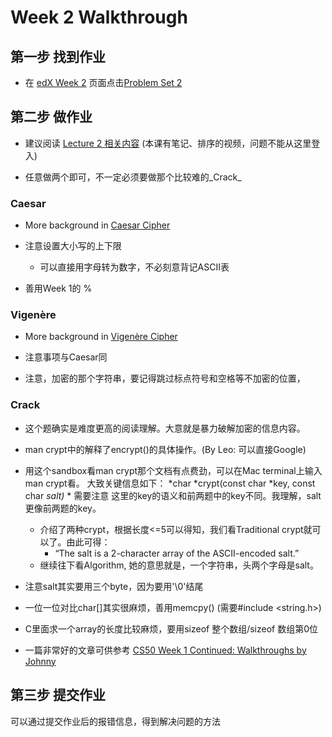 # Week 2 Walkthrough

## 第一步 找到作业

* 在 [edX Week 2](https://courses.edx.org/courses/course-v1:HarvardX+CS50+X/courseware/6f10d1f2fb0548ada175ba2ed508f50c/ad2ce21f33474bed96e87005fe3eba6d/1?activate_block_id=block-v1%3AHarvardX%2BCS50%2BX%2Btype%40vertical%2Bblock%4059c51356dbad4659bc36e061211313e7) 页面点击[Problem Set 2](https://docs.cs50.net/2019/x/psets/2/index.html)


## 第二步 做作业

* 建议阅读 [Lecture 2 相关内容](https://cs50.harvard.edu/college/2018/fall/weeks/2/) (本课有笔记、排序的视频，问题不能从这里登入)

* 任意做两个即可，不一定必须要做那个比较难的_Crack_

### Caesar

* More background in [Caesar Cipher](http://practicalcryptography.com/ciphers/caesar-cipher/)

* 注意设置大小写的上下限
	* 可以直接用字母转为数字，不必刻意背记ASCII表

* 善用Week 1的 %

### Vigenère

* More background in [Vigenère Cipher](https://en.wikipedia.org/wiki/Vigenère_cipher)

* 注意事项与Caesar同

* 注意，加密的那个字符串，要记得跳过标点符号和空格等不加密的位置，

### Crack

* 这个题确实是难度更高的阅读理解。大意就是暴力破解加密的信息内容。

* man crypt中的解释了encrypt()的具体操作。(By Leo: 可以直接Google)

* 用这个sandbox看man crypt那个文档有点费劲，可以在Mac terminal上输入man crypt看。 大致关键信息如下：
	*char *crypt(const char *key, const char *salt)*
		* 需要注意 这里的key的语义和前两题中的key不同。我理解，salt更像前两题的key。
	* 介绍了两种crypt，根据长度<=5可以得知，我们看Traditional crypt就可以了。由此可得：
		* “The salt is a 2-character array of the ASCII-encoded salt.”
	* 继续往下看Algorithm, 她的意思就是，一个字符串，头两个字母是salt。 

* 注意salt其实要用三个byte，因为要用'\0'结尾

* 一位一位对比char[]其实很麻烦，善用memcpy()  (需要#include <string.h>)

* C里面求一个array的长度比较麻烦，要用sizeof 整个数组/sizeof 数组第0位

* 一篇非常好的文章可供参考 [CS50 Week 1 Continued: Walkthroughs by Johnny](https://johnyzaguirre.com/2018/03/04/cs50-week-1-continued-walkthroughs/)



## 第三步 提交作业

可以通过提交作业后的报错信息，得到解决问题的方法
